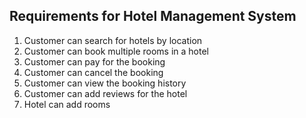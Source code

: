 ## Requirements for Hotel Management System
1. Customer can search for hotels by location
2. Customer can book multiple rooms in a hotel
3. Customer can pay for the booking
4. Customer can cancel the booking
5. Customer can view the booking history
6. Customer can add reviews for the hotel
7. Hotel can add rooms